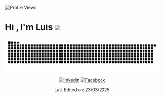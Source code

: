 <p align = "left">
	<img src = "https://komarev.com/ghpvc/?username=chavezgranados&style=plastic&color=blueviolet" alt = "Profile Views"/>
</p>

<h1 align="left"><b>Hi , I'm Luis </b><img src="https://media.giphy.com/media/hvRJCLFzcasrR4ia7z/giphy.gif" width="20"></h1>
<!--  -->


<p align = "center">
	<img src = "https://github.com/7oSkaaa/7oSkaaa/blob/output/github-contribution-grid-snake.svg?" alt = "Snake Game"/>
</p>
<div align="center">




<!-- Connect with me -->

<!--icons and links-->
<p align="center">
<a href="https://www.linkedin.com/in/chavezgranados/" target="blank"><img align="center" src="https://user-images.githubusercontent.com/88904952/234979284-68c11d7f-1acc-4f0c-ac78-044e1037d7b0.png" alt="linkedin" height="50" width="50" /></a>

<a href="https://www.facebook.com/luis.chavez.921230" target="_blank">
    <img align="center" src="https://upload.wikimedia.org/wikipedia/commons/5/51/Facebook_f_logo_%282019%29.svg" 
    alt="Facebook" height="50" width="50" />
</a>
  
</p>



Last Edited on: 23/03/2025

